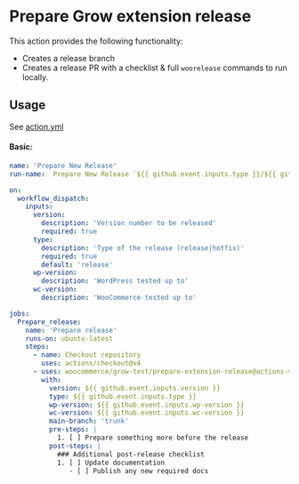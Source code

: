 # Prepare Grow extension release

This action provides the following functionality:

- Creates a release branch
- Creates a release PR with a checklist & full `woorelease` commands to run locally.

## Usage

See [action.yml](action.yml)

#### Basic:

```yaml
name: 'Prepare New Release'
run-name:  Prepare New Release `${{ github.event.inputs.type }}/${{ github.event.inputs.version }}` by @${{ github.actor }}

on:
  workflow_dispatch:
    inputs:
      version:
        description: 'Version number to be released'
        required: true
      type:
        description: 'Type of the release (release|hotfix)'
        required: true
        default: 'release'
      wp-version:
        description: 'WordPress tested up to'
      wc-version:
        description: 'WooCommerce tested up to'

jobs:
  Prepare_release:
    name: 'Prepare release'
    runs-on: ubuntu-latest
    steps:
      - name: Checkout repository
        uses: actions/checkout@v4
      - uses: woocommerce/grow-test/prepare-extension-release@actions-v2
        with:
          version: ${{ github.event.inputs.version }}
          type: ${{ github.event.inputs.type }}
          wp-version: ${{ github.event.inputs.wp-version }}
          wc-version: ${{ github.event.inputs.wc-version }}
          main-branch: 'trunk'
          pre-steps: |
            1. [ ] Prepare something more before the release
          post-steps: |
            ### Additional post-release checklist
            1. [ ] Update documentation
               - [ ] Publish any new required docs
```
